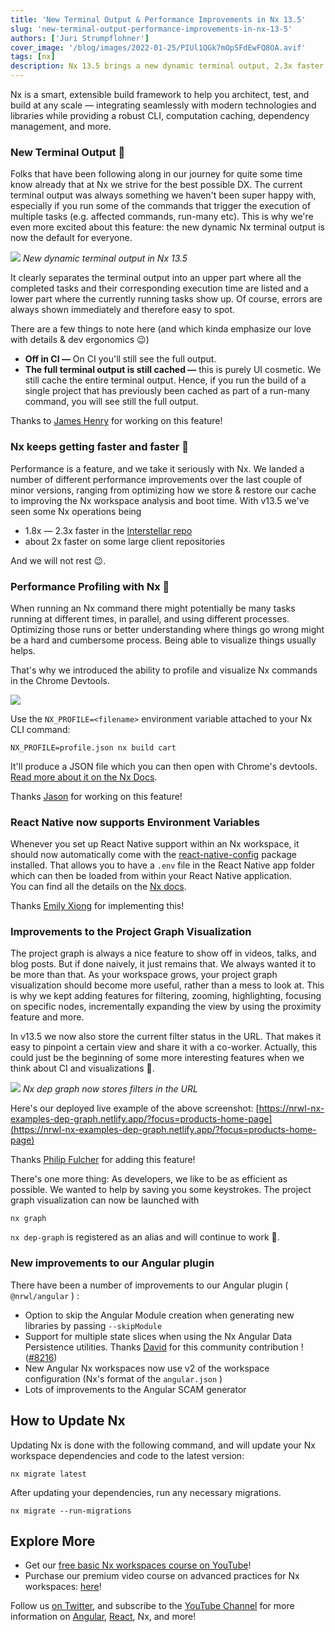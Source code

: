 ```yaml
---
title: 'New Terminal Output & Performance Improvements in Nx 13.5'
slug: 'new-terminal-output-performance-improvements-in-nx-13-5'
authors: ['Juri Strumpflohner']
cover_image: '/blog/images/2022-01-25/PIUl1QGk7mOpSFdEwFQ8OA.avif'
tags: [nx]
description: Nx 13.5 brings a new dynamic terminal output, 2.3x faster operations, Chrome DevTools profiling support, and improved project graph visualization.
---
```


Nx is a smart, extensible build framework to help you architect, test, and build at any scale — integrating seamlessly with modern technologies and libraries while providing a robust CLI, computation caching, dependency management, and more.

### New Terminal Output 💅

Folks that have been following along in our journey for quite some time know already that at Nx we strive for the best possible DX. The current terminal output was always something we haven't been super happy with, especially if you run some of the commands that trigger the execution of multiple tasks (e.g. affected commands, run-many etc). This is why we're even more excited about this feature: the new dynamic Nx terminal output is now the default for everyone.

![](/blog/images/2022-01-25/81krRElSXV5w2T54DiCBAA.avif)
_New dynamic terminal output in Nx 13.5_

It clearly separates the terminal output into an upper part where all the completed tasks and their corresponding execution time are listed and a lower part where the currently running tasks show up. Of course, errors are always shown immediately and therefore easy to spot.

There are a few things to note here (and which kinda emphasize our love with details & dev ergonomics 😉)

- **Off in CI —** On CI you'll still see the full output.
- **The full terminal output is still cached —** this is purely UI cosmetic. We still cache the entire terminal output. Hence, if you run the build of a single project that has previously been cached as part of a run-many command, you will see still the full output.

Thanks to [James Henry](https://twitter.com/mrjameshenry) for working on this feature!

### Nx keeps getting faster and faster 🚀

Performance is a feature, and we take it seriously with Nx. We landed a number of different performance improvements over the last couple of minor versions, ranging from optimizing how we store & restore our cache to improving the Nx workspace analysis and boot time. With v13.5 we've seen some Nx operations being

- 1.8x — 2.3x faster in the [Interstellar repo](https://github.com/vsavkin/interstellar)
- about 2x faster on some large client repositories

And we will not rest 😉.

### Performance Profiling with Nx 🧐

When running an Nx command there might potentially be many tasks running at different times, in parallel, and using different processes. Optimizing those runs or better understanding where things go wrong might be a hard and cumbersome process. Being able to visualize things usually helps.

That's why we introduced the ability to profile and visualize Nx commands in the Chrome Devtools.

![](/blog/images/2022-01-25/7vk8AUWRGkDI0vcVX4Ql-g.avif)

Use the `NX_PROFILE=<filename>` environment variable attached to your Nx CLI command:

```shell
NX_PROFILE=profile.json nx build cart
```

It'll produce a JSON file which you can then open with Chrome's devtools. [Read more about it on the Nx Docs](/troubleshooting/performance-profiling).

Thanks [Jason](https://twitter.com/FrozenPandaz) for working on this feature!

### React Native now supports Environment Variables

Whenever you set up React Native support within an Nx workspace, it should now automatically come with the [react-native-config](https://github.com/luggit/react-native-config) package installed. That allows you to have a `.env` file in the React Native app folder which can then be loaded from within your React Native application.  
You can find all the details on the [Nx docs](/technologies/react/react-native/introduction).

Thanks [Emily Xiong](https://twitter.com/xiongemily) for implementing this!

### Improvements to the Project Graph Visualization

The project graph is always a nice feature to show off in videos, talks, and blog posts. But if done naively, it just remains that. We always wanted it to be more than that. As your workspace grows, your project graph visualization should become more useful, rather than a mess to look at. This is why we kept adding features for filtering, zooming, highlighting, focusing on specific nodes, incrementally expanding the view by using the proximity feature and more.

In v13.5 we now also store the current filter status in the URL. That makes it easy to pinpoint a certain view and share it with a co-worker. Actually, this could just be the beginning of some more interesting features when we think about CI and visualizations 🤔.

![](/blog/images/2022-01-25/RM9hDFIsgLn1X4EX5qsgGg.avif)
_Nx dep graph now stores filters in the URL_

Here's our deployed live example of the above screenshot: [https://nrwl-nx-examples-dep-graph.netlify.app/?focus=products-home-page](https://nrwl-nx-examples-dep-graph.netlify.app/?focus=products-home-page)

Thanks [Philip Fulcher](https://twitter.com/PhilipJFulcher) for adding this feature!

There's one more thing: As developers, we like to be as efficient as possible. We wanted to help by saving you some keystrokes. The project graph visualization can now be launched with

```shell
nx graph
```

`nx dep-graph` is registered as an alias and will continue to work 🙂.

### New improvements to our Angular plugin

There have been a number of improvements to our Angular plugin ( `@nrwl/angular` ) :

- Option to skip the Angular Module creation when generating new libraries by passing `--skipModule`
- Support for multiple state slices when using the Nx Angular Data Persistence utilities. Thanks [David](https://medium.com/u/6e7f9350fcdf?source=post_page-----c407bb1c963a--------------------------------) for this community contribution !([#8216](https://github.com/nrwl/nx/pull/8216))
- New Angular Nx workspaces now use v2 of the workspace configuration (Nx's format of the `angular.json` )
- Lots of improvements to the Angular SCAM generator

## How to Update Nx

Updating Nx is done with the following command, and will update your Nx workspace dependencies and code to the latest version:

```shell
nx migrate latest
```

After updating your dependencies, run any necessary migrations.

```shell
nx migrate --run-migrations
```

## Explore More

- Get our [free basic Nx workspaces course on YouTube](https://youtu.be/2mYLe9Kp9VM)!
- Purchase our premium video course on advanced practices for Nx workspaces: [here](https://nxplaybook.com/p/advanced-nx-workspaces)!

Follow us [on Twitter](https://twitter.com/NxDevTools), and subscribe to the [YouTube Channel](https://youtube.com/nrwl_io?sub_confirmation=1) for more information on [Angular](https://angular.io/), [React](https://reactjs.org/), Nx, and more!
